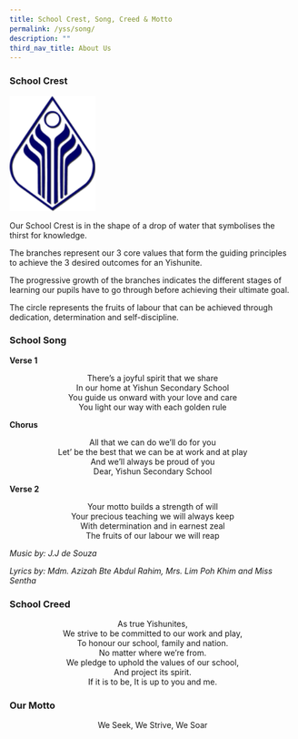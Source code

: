 ```yaml
---
title: School Crest, Song, Creed & Motto
permalink: /yss/song/
description: ""
third_nav_title: About Us
---
```

### School Crest

<img src="/images/school-crest1.png" style="width:30%">

Our School Crest is in the shape of a drop of water that symbolises the thirst for knowledge.


The branches represent our 3 core values that form the guiding principles to achieve the 3 desired outcomes for an Yishunite.


The progressive growth of the branches indicates the different stages of learning our pupils have to go through before achieving their ultimate goal.


The circle represents the fruits of labour that can be achieved through dedication, determination and self-discipline.

### School Song


**Verse 1**

<center>
There’s a joyful spirit that we share
<br>In our home at Yishun Secondary School 
<br>You guide us onward with your love and care
<br>You light our way with each golden rule
</center>

**Chorus**

<center>
All that we can do we’ll do for you
<br>Let’ be the best that we can be at work and at play
<br>And we’ll always be proud of you
 <br>Dear, Yishun Secondary School
</center>
  

**Verse 2**

<center>
Your motto builds a strength of will
<br>Your precious teaching we will always keep
<br>With determination and in earnest zeal
<br>The fruits of our labour we will reap
</center>
  

*Music by: J.J de Souza*

*Lyrics by: Mdm. Azizah Bte Abdul Rahim, Mrs. Lim Poh Khim and Miss Sentha*

### School Creed

<center>
As true Yishunites,
<br>We strive to be committed to our work and play,
<br>To honour our school, family and nation.
<br>No matter where we’re from.
<br>We pledge to uphold the values of our school,
<br>And project its spirit.
<br>If it is to be, It is up to you and me.
</center>	
	
### Our Motto


<center>We Seek, We Strive, We Soar</center>